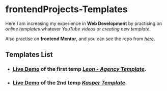 # frontendProjects-Templates

Here I am increasing my experience in **Web Development** by practising on *online templates* whatever *YouTube videos* or *creating new template*.

Also practise on **frontend Mentor**, and you can see the repo from [*here*]().


## Templates List
* ### [Live Demo](https://leon-self.vercel.app/) of the first temp [*Leon - Agency Template*](https://github.com/mdawoud27/frontendProjects-Templates/tree/main/Template-01).

* ### [Live Demo](https://kasper-ecru.vercel.app/) of the 2nd temp [*Kasper Template*](https://github.com/mdawoud27/frontendProjects-Templates/tree/main/Template-02).
